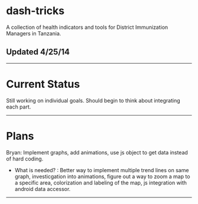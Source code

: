dash-tricks
===========

A collection of health indicators and tools for District Immunization Managers in Tanzania.

Updated 4/25/14
---------------

---

Current Status
==============

Still working on individual goals.
Should begin to think about integrating each part.


---

Plans
=====

Bryan: Implement graphs, add animations, use js object to get data instead of hard coding.
* What is needed? : Better way to implement multiple trend lines on same graph, investicgation into animations, figure out a way to zoom a map to a specific area, colorization and labeling of the map, js integration with android data accessor.

---




